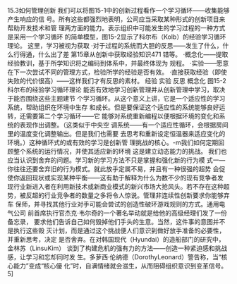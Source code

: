 15.3如何管理创新
我们可以将图15-1中的创新过程看作一个学习循环——收集能够产生响应的信
号。所有这些都强烈地表明，公司应当采取某种形式的创新项目来帮助开发技术和管
理两方面的能力。表示组织中可能发生的学习过程的一种方式是采用一个学习循环
的简单模型，图15-2显示了科尔布（Kolb）的经验学习循环理论。
这里，学习被视为获取
·对于过程的系统而大胆的反思——发生了什么，什么行得通，什么出了差
第15章从创新中获取经验知识471
错等。
·概念化——提取经验教训，基于所学知识将之编码到体系中，并最终体现为
规程。
·实验——愿意在下一次尝试不同的管理方式，检验所学的经验是否有效。
·直接获取经验（即使失败的代价很高）——这样我们才有反思的素材。
经验
实验
反思
概念化
图15-2
科尔布的经验学习循环理论
能否有效地学习创新管理并从创新管理中学习，取决于能否围绕这些主题建节
个学习循环。从这个意义上讲，它是一个适应性的学习系统，帮助组织在环境中生存
和成长。但是要保证这个适应性的系统能够良好运转，还需要第二个学习循环——它
能够对系统重新编程以便根据环境的变化和系统的表现作出调整。（这类似于中央空
调系统——有一个适应性循环，会根据房间里的温度变化调整输出。但是我们也需要
去思考和重新设定恒温器来适应变化的环境。）这种循环式的或有效的学习是创新管
理挑战的核心。-m我们如何定期回顾整个系统的运行情况，并使其适应新的环境
这是建立动态能力的挑战。
我们也应当认识到舍弃的问题。学习新的学习方法不只是掌握和强化新的行为模
式一—你往往还要舍弃旧的行为模式。就此放手定属不易，并且有一种很强的超势
会促使你返回现状或实现某种平衡——这有助于解释为什么为数不少的现有竞争者发
现行业新进入者在利用新技术或新商业模式的新兴市场大抢风头。若不存在这种超
势，被反超的行业竞争者的数量之多将令人惊说。管理非连续性创新要求你能够弃车
保师，并寻找其他行业对手可能会尝试的创造性破环游戏规则的方式。通用电气公司
前首席执行官杰克·韦尔奇的一个著名举动就是给他的高级经理们发了一份备忘录，
要求他们告诉自己如何毁掉他们手头的生意。当然，这件事的意图并不是执行这些毁
灭计划，而是通过这个挑战便人们意识到做好放手准备的必要性，并重新思考，决定
是否舍弃。在对韩国现代（Hyundai）的造船部门的研究中，金林苏（LinsuKim）
谈到了构建危机的强有力的方法——创造一种紧迫感和挑战感，让学习和忘却同时发
生。多萝西·伦纳德（DorothyLeonard）警告称，当“核心能力”变成“核心優
化”时，自满情绪就会滋生，从而阻碍组织意识到变革信号。5]

